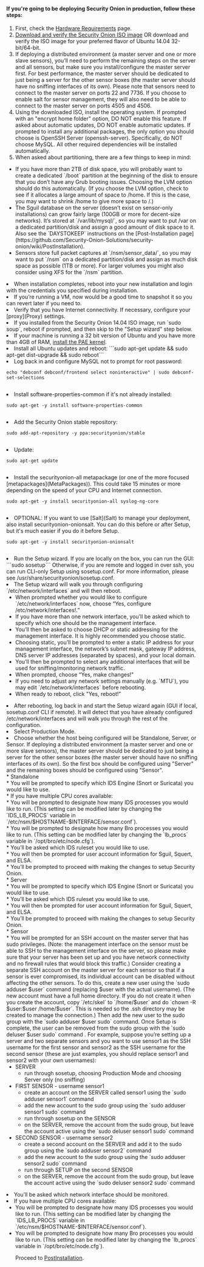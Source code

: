 #### If you're going to be deploying Security Onion in production, follow these steps: ####
  1. First, check the [Hardware Requirements](Hardware) page.
  1. [Download and verify the Security Onion ISO image](https://github.com/Security-Onion-Solutions/security-onion/blob/master/Verify_ISO.md) OR download and verify the ISO image for your preferred flavor of Ubuntu 14.04 32-bit/64-bit.  
  1. If deploying a distributed environment (a master server and one or more slave sensors), you’ll need to perform the remaining steps on the server and all sensors, but make sure you install/configure the master server first.  For best performance, the master server should be dedicated to just being a server for the other sensor boxes (the master server should have no sniffing interfaces of its own).  Please note that sensors need to connect to the master server on ports 22 and 7736.  If you choose to enable salt for sensor management, they will also need to be able to connect to the master server on ports 4505 and 4506.<br>
  1. Using the downloaded ISO, install the operating system. If prompted with an "encrypt home folder" option, DO NOT enable this feature.  If asked about automatic updates, DO NOT enable automatic updates.  If prompted to install any additional packages, the only option you should choose is OpenSSH Server (openssh-server). Specifically, do NOT choose MySQL. All other required dependencies will be installed automatically.<br>
  1. When asked about partitioning, there are a few things to keep in mind:<br>
<ul><li>If you have more than 2TB of disk space, you will probably want to create a dedicated `/boot` partition at the beginning of the disk to ensure that you don’t have any Grub booting issues.  Choosing the LVM option should do this automatically.  (If you choose the LVM option, check to see if it allocates a large amount of space to /home. If this is the case, you may want to shrink /home to give more space to /.)<br>
</li><li>The Sguil database on the server (doesn’t exist on sensor-only installations) can grow fairly large (100GB or more for decent-size networks). It’s stored at `/var/lib/mysql/`, so you may want to put /var on a dedicated partition/disk and assign a good amount of disk space to it. Also see the `DAYSTOKEEP` instructions on the [Post-Installation page](https://github.com/Security-Onion-Solutions/security-onion/wiki/PostInstallation).<br>
</li><li>Sensors store full packet captures at `/nsm/sensor_data/`, so you may want to put `/nsm` on a dedicated partition/disk and assign as much disk space as possible (1TB or more). For larger volumes you might also consider using XFS for the `/nsm` partition.<br>
</li></ul></li><li>When installation completes, reboot into your new installation and login with the credentials you specified during installation.<br>
</li><li>If you’re running a VM, now would be a good time to snapshot it so you can revert later if you need to.<br>
</li><li>Verify that you have Internet connectivity. If necessary, configure your [proxy](Proxy) settings</a>.<br>
</li><li>If you installed from the Security Onion 14.04 ISO image, run `sudo soup`, reboot if prompted, and then skip to the "Setup wizard" step below.<br>
</li><li>If your machine is running a 32 bit version of Ubuntu and you have more than 4GB of RAM, <a href='https://help.ubuntu.com/community/EnablingPAE'>install the PAE kernel</a>.<br>
</li><li>Install all Ubuntu updates and reboot:  
```sudo apt-get update && sudo apt-get dist-upgrade && sudo reboot```
</li><li>Log back in and configure MySQL not to prompt for root password:<br>
<pre><code>echo "debconf debconf/frontend select noninteractive" | sudo debconf-set-selections<br>
</code></pre>
</li><li>Install software-properties-common if it's not already installed:<br>
<pre><code>sudo apt-get -y install software-properties-common<br>
</code></pre>
</li><li>Add the Security Onion stable repository:<br>
<pre><code>sudo add-apt-repository -y ppa:securityonion/stable<br>
</code></pre>
</li><li>Update:<br>
<pre><code>sudo apt-get update<br>
</code></pre>
</li><li>Install the securityonion-all metapackage (or one of the more focused [metapackages](MetaPackages)). This could take 15 minutes or more depending on the speed of your CPU and Internet connection.<br>
<pre><code>sudo apt-get -y install securityonion-all syslog-ng-core<br>
</code></pre>
</li><li>OPTIONAL: If you want to use [Salt](Salt) to manage your deployment, also install securityonion-onionsalt.  You can do this before or after Setup, but it's much easier if you do it before Setup.<br>
<pre><code>sudo apt-get -y install securityonion-onionsalt<br>
</code></pre>
</li><li>Run the Setup wizard.  If you are locally on the box, you can run the GUI:  
```sudo sosetup```  
Otherwise, if you are remote and logged in over ssh, you can run CLI-only Setup using sosetup.conf.  For more information, please see /usr/share/securityonion/sosetup.conf.
</li><li>The Setup wizard will walk you through configuring `/etc/network/interfaces` and will then reboot.<br>
<ul><li>When prompted whether you would like to configure `/etc/network/interfaces` now, choose “Yes, configure /etc/network/interfaces!.”<br>
</li><li>If you have more than one network interface, you’ll be asked which to specify which one should be the management interface.<br>
</li><li>You’ll then be asked to choose DHCP or static addressing for the management interface. It is highly recommended you choose static.<br>
</li><li>Choosing static, you’ll be prompted to enter a static IP address for your management interface, the network’s subnet mask, gateway IP address, DNS server IP addresses (separated by spaces), and your local domain.<br>
</li><li>You’ll then be prompted to select any additional interfaces that will be used for sniffing/monitoring network traffic.<br>
</li><li>When prompted, choose “Yes, make changes!"<br>
</li><li>If you need to adjust any network settings manually (e.g. `MTU`), you may edit `/etc/network/interfaces` before rebooting.<br>
</li><li>When ready to reboot, click "Yes, reboot!”<br>
</li></ul></li><li>After rebooting, log back in and start the Setup wizard again (GUI if local, sosetup.conf CLI if remote). It will detect that you have already configured /etc/network/interfaces and will walk you through the rest of the configuration.<br>
</li><li>Select Production Mode.<br>
</li><li>Choose whether the host being configured will be Standalone, Server, or Sensor.  If deploying a distributed environment (a master server and one or more slave sensors), the master server should be dedicated to just being a server for the other sensor boxes (the master server should have no sniffing interfaces of its own).  So the first box should be configured using "Server" and the remaining boxes should be configured using "Sensor".<br>
* Standalone<br>
      * You will be prompted to specify which IDS Engine (Snort or Suricata) you would like to use.<br>
      * If you have multiple CPU cores available:<br>
        * You will be prompted to designate how many IDS processes you would like to run. (This setting can be modified later by changing the `IDS_LB_PROCS` variable in `/etc/nsm/$HOSTNAME-$INTERFACE/sensor.conf`).<br>
        * You will be prompted to designate how many Bro processes you would like to run. (This setting can be modified later by changing the `lb_procs` variable in `/opt/bro/etc/node.cfg`).<br>
      * You’ll be asked which IDS ruleset you would like to use.<br>
      * You will then be prompted for user account information for Sguil, Squert, and ELSA.<br>
      * You’ll be prompted to proceed with making the changes to setup Security Onion.<br>
* Server<br>
      * You will be prompted to specify which IDS Engine (Snort or Suricata) you would like to use.<br>
      * You’ll be asked which IDS ruleset you would like to use.<br>
      * You will then be prompted for user account information for Sguil, Squert, and ELSA.<br>
      * You’ll be prompted to proceed with making the changes to setup Security Onion.<br>
* Sensor<br>
      * You will be prompted for an SSH account on the master server that has sudo privileges. (Note: the management interface on the sensor must be able to SSH to the management interface on the server, so please make sure that your server has been set up and you have network connectivity and no firewall rules that would block this traffic.) Consider creating a separate SSH account on the master server for each sensor so that if a sensor is ever compromised, its individual account can be disabled without affecting the other sensors. To do this, create a new user using the `sudo adduser $user` command (replacing $user with the actual username).  (The new account must have a full home directory. If you do not create it when you create the account, copy `/etc/skel` to `/home/$user` and do `chown -R $user:$user /home/$user`. This is needed so the .ssh directory may be created to manage the connection.)  Then add the new user to the sudo group with the `sudo adduser $user sudo` command. Once Setup is complete, the user can be removed from the sudo group with the `sudo deluser $user sudo` command . For example, suppose you’re setting up a server and two separate sensors and you want to use sensor1 as the SSH username for the first sensor and sensor2 as the SSH username for the second sensor (these are just examples, you should replace sensor1 and sensor2 with your own usernames):<br>
<ul><li>SERVER<br>
<ul><li>run through sosetup, choosing Production Mode and choosing Server only (no sniffing)<br>
</li></ul></li><li>FIRST SENSOR - username sensor1<br>
<ul><li>create an account on the SERVER called sensor1 using the `sudo adduser sensor1` command<br>
</li><li>add the new account to the sudo group using the `sudo adduser sensor1 sudo` command<br>
</li><li>run through sosetup on the SENSOR<br>
</li><li>on the SERVER, remove the account from the sudo group, but leave the account active using the `sudo deluser sensor1 sudo` command<br>
</li></ul></li><li>SECOND SENSOR - username sensor2<br>
<ul><li>create a second account on the SERVER and add it to the sudo group using the `sudo adduser sensor2` command<br>
</li><li>add the new account to the sudo group using the `sudo adduser sensor2 sudo` command<br>
</li><li>run through SETUP on the second SENSOR<br>
</li><li>on the SERVER, remove the account from the sudo group, but leave the account active using the `sudo deluser sensor2 sudo` command<br>
</li></ul></li></ul></li><li>You’ll be asked which network interface should be monitored.<br>
</li><li>If you have multiple CPU cores available:<br>
<ul><li>You will be prompted to designate how many IDS processes you would like to run. (This setting can be modified later by changing the `IDS_LB_PROCS` variable in `/etc/nsm/$HOSTNAME-$INTERFACE/sensor.conf`).<br>
</li><li>You will be prompted to designate how many Bro processes you would like to run. (This setting can be modified later by changing the `lb_procs` variable in `/opt/bro/etc/node.cfg`).<br>
</ol>

Proceed to [PostInstallation](PostInstallation).